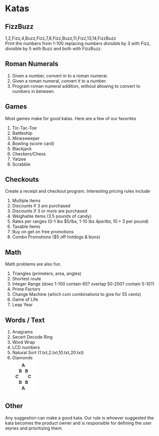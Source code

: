# Katas

## FizzBuzz
1,2,Fizz,4,Buzz,Fizz,7,8,Fizz,Buzz,11,Fizz,13,14,FizzBuzz  
Print the numbers from 1-100 replacing numbers divisible  by 3 with Fizz, divisible by 5 with Buzz and both with FizzBuzz.

## Roman Numerals

  1. Given a number, convert in to a roman numeral.
  2. Given a roman numeral, convert it to a number.
  3. Program roman numeral addition, without allowing to convert to numbers in between.

## Games

  Most games make for good katas. Here are a few of our favorites
  1. Tic-Tac-Toe
  2. Battleship
  3. Minesweeper
  4. Bowling (score card)
  5. Blackjack
  6. Checkers/Chess
  7. Yatzee
  8. Scrabble

## Checkouts

 Create a receipt and checkout program. Interesting pricing rules include
 1. Multiple items
 2. Discounts if 3 are purchased
 3. Discounts if 3 or more are purchased
 4. Weighable items (3.5 pounds of candy)
 5. Rates per ranges (0-1 lbs $5/lbs, 1-10 lbs $4per lbs, 10+ 3$ per pound)
 6. Taxable items
 7. Buy on get on free promotions
 8. Combo Promotions ($5 off hotdogs & buns)

## Math

  Math problems are also fun.
  1. Triangles (primeters, area, angles)
  2. Shortest route
  3. Integer Range (does 1-100 contain 65? overlap 50-200? contain 5-10?)
  4. Prime Factors
  5. Change Machine (which coin combinations to give for 55 cents)
  6. Game of Life
  7. Leap Year

## Words / Text

 1. Anagrams
 2. Secert Decode Ring
 3. Word Wrap
 4. LCD numbers
 5. Natural Sort (1.txt,2.txt,10.txt,20.txt)
 5. Diamonds  
 ![](images/Diamond.png)


## Other
  Any suggestion can make a good kata. Our rule is whoever suggested the kata becomes the product owner and is responsible for defining the user stories and prioritizing them.
